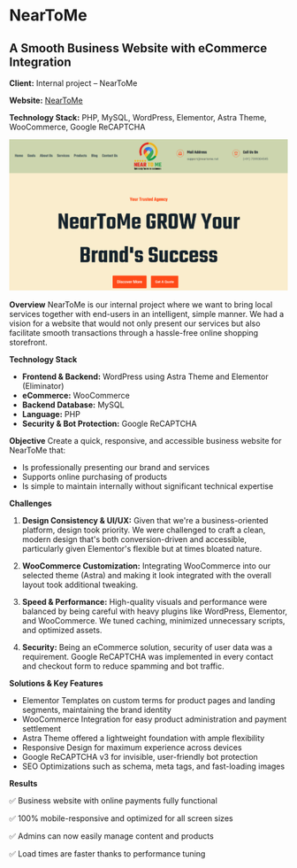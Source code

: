 # NearToMe

## A Smooth Business Website with eCommerce Integration

**Client:** Internal project – NearToMe

**Website:** [NearToMe](https://neartome.net)

**Technology Stack:** PHP, MySQL, WordPress, Elementor, Astra Theme, WooCommerce, Google ReCAPTCHA

![neartome homepage](neartome.png)

**Overview**
NearToMe is our internal project where we want to bring local services together with end-users in an intelligent, simple manner. We had a vision for a website that would not only present our services but also facilitate smooth transactions through a hassle-free online shopping storefront.

**Technology Stack**
- **Frontend & Backend:** WordPress using Astra Theme and Elementor (Eliminator)
- **eCommerce:** WooCommerce
- **Backend Database:** MySQL
- **Language:** PHP
- **Security & Bot Protection:** Google ReCAPTCHA

**Objective**
Create a quick, responsive, and accessible business website for NearToMe that:
- Is professionally presenting our brand and services
- Supports online purchasing of products
- Is simple to maintain internally without significant technical expertise

**Challenges**
1. **Design Consistency & UI/UX:**
	Given that we're a business-oriented platform, design took priority. We were challenged to craft a clean, modern design that's both conversion-driven and accessible, particularly given Elementor's flexible but at times bloated nature.

2. **WooCommerce Customization:**
	Integrating WooCommerce into our selected theme (Astra) and making it look integrated with the overall layout took additional tweaking. 

3. **Speed & Performance:**
	High-quality visuals and performance were balanced by being careful with heavy plugins like WordPress, Elementor, and WooCommerce. We tuned caching, minimized unnecessary scripts, and optimized assets. 

4. **Security:**
	Being an eCommerce solution, security of user data was a requirement. Google ReCAPTCHA was implemented in every contact and checkout form to reduce spamming and bot traffic.

**Solutions & Key Features**
- Elementor Templates on custom terms for product pages and landing segments, maintaining the brand identity
- WooCommerce Integration for easy product administration and payment settlement
- Astra Theme offered a lightweight foundation with ample flexibility
- Responsive Design for maximum experience across devices
- Google ReCAPTCHA v3 for invisible, user-friendly bot protection
- SEO Optimizations such as schema, meta tags, and fast-loading images

**Results**

✅ Business website with online payments fully functional

✅ 100% mobile-responsive and optimized for all screen sizes

✅ Admins can now easily manage content and products

✅ Load times are faster thanks to performance tuning
